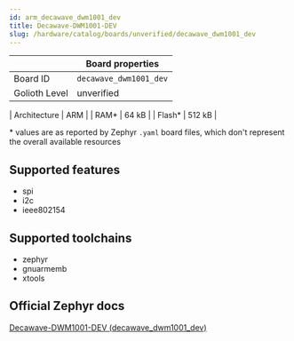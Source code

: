 ```yaml
---
id: arm_decawave_dwm1001_dev
title: Decawave-DWM1001-DEV
slug: /hardware/catalog/boards/unverified/decawave_dwm1001_dev
---
```


[//]: # (This is an auto-generated file, do not edit! Changes to it will be lost upon re-generation)



|                | Board properties     |
| -------------  | -------------------- |
| Board ID       | `decawave_dwm1001_dev` |
| Golioth Level  | unverified       |

| Architecture   | ARM |
| RAM*           | 64 kB |
| Flash*         | 512 kB |

\* values are as reported by Zephyr `.yaml` board files, which don't represent the overall available resources



## Supported features

* spi
* i2c
* ieee802154

## Supported toolchains

* zephyr
* gnuarmemb
* xtools

## Official Zephyr docs

[Decawave-DWM1001-DEV (decawave_dwm1001_dev)](https://docs.zephyrproject.org/latest/boards/arm/decawave_dwm1001_dev/doc/index.html)
